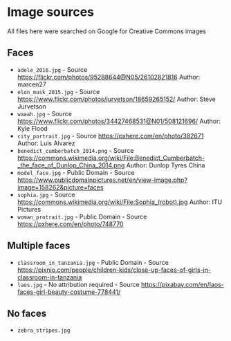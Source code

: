 # Image sources

All files here were searched on Google for Creative Commons images

## Faces

- `adele_2016.jpg` - Source https://flickr.com/photos/95288644@N05/26102821816 Author: marcen27 
- `elon_musk_2015.jpg` - Source https://www.flickr.com/photos/jurvetson/18659265152/ Author: Steve Jurvetson
- `waaah.jpg` - Source https://www.flickr.com/photos/34427468531@N01/508121696/ Author: Kyle Flood
- `city_portrait.jpg` - Source https://pxhere.com/en/photo/382671 Author: Luis Alvarez
- `benedict_cumberbatch_2014.png` - Source https://commons.wikimedia.org/wiki/File:Benedict_Cumberbatch-_the_face_of_Dunlop_China_2014.png Author: Dunlop Tyres China
- `model_face.jpg` - Public Domain - Source https://www.publicdomainpictures.net/en/view-image.php?image=158262&picture=faces
- `sophia.jpg` - Source https://commons.wikimedia.org/wiki/File:Sophia_(robot).jpg Author: ITU Pictures
- `woman_protrait.jpg` - Public Domain - Source https://pxhere.com/en/photo/748770

## Multiple faces

- `classroom_in_tanzania.jpg` - Public Domain - Source https://pixnio.com/people/children-kids/close-up-faces-of-girls-in-classroom-in-tanzania
- `laos.jpg` - No attribution required - Source https://pixabay.com/en/laos-faces-girl-beauty-costume-778441/

## No faces

- `zebra_stripes.jpg`

